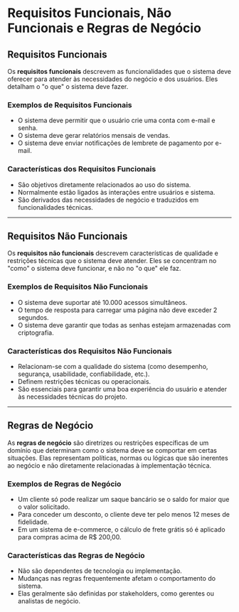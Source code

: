 # Requisitos Funcionais, Não Funcionais e Regras de Negócio

## **Requisitos Funcionais**

Os **requisitos funcionais** descrevem as funcionalidades que o sistema deve oferecer para atender às necessidades do negócio e dos usuários. Eles detalham o "o que" o sistema deve fazer.

### **Exemplos de Requisitos Funcionais**

- O sistema deve permitir que o usuário crie uma conta com e-mail e senha.
- O sistema deve gerar relatórios mensais de vendas.
- O sistema deve enviar notificações de lembrete de pagamento por e-mail.

### **Características dos Requisitos Funcionais**

- São objetivos diretamente relacionados ao uso do sistema.
- Normalmente estão ligados às interações entre usuários e sistema.
- São derivados das necessidades de negócio e traduzidos em funcionalidades técnicas.

---

## **Requisitos Não Funcionais**

Os **requisitos não funcionais** descrevem características de qualidade e restrições técnicas que o sistema deve atender. Eles se concentram no "como" o sistema deve funcionar, e não no "o que" ele faz.

### **Exemplos de Requisitos Não Funcionais**

- O sistema deve suportar até 10.000 acessos simultâneos.
- O tempo de resposta para carregar uma página não deve exceder 2 segundos.
- O sistema deve garantir que todas as senhas estejam armazenadas com criptografia.

### **Características dos Requisitos Não Funcionais**

- Relacionam-se com a qualidade do sistema (como desempenho, segurança, usabilidade, confiabilidade, etc.).
- Definem restrições técnicas ou operacionais.
- São essenciais para garantir uma boa experiência do usuário e atender às necessidades técnicas do projeto.

---

## **Regras de Negócio**

As **regras de negócio** são diretrizes ou restrições específicas de um domínio que determinam como o sistema deve se comportar em certas situações. Elas representam políticas, normas ou lógicas que são inerentes ao negócio e não diretamente relacionadas à implementação técnica.

### **Exemplos de Regras de Negócio**

- Um cliente só pode realizar um saque bancário se o saldo for maior que o valor solicitado.
- Para conceder um desconto, o cliente deve ter pelo menos 12 meses de fidelidade.
- Em um sistema de e-commerce, o cálculo de frete grátis só é aplicado para compras acima de R$ 200,00.

### **Características das Regras de Negócio**

- Não são dependentes de tecnologia ou implementação.
- Mudanças nas regras frequentemente afetam o comportamento do sistema.
- Elas geralmente são definidas por stakeholders, como gerentes ou analistas de negócio.
